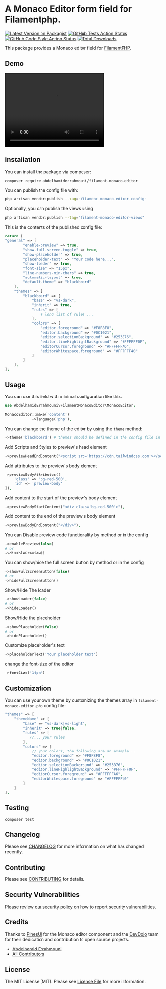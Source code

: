 # A Monaco Editor form field for Filamentphp.

[![Latest Version on Packagist](https://img.shields.io/packagist/v/abdelhamiderrahmouni/filament-monaco-editor.svg?style=flat-square)](https://packagist.org/packages/abdelhamiderrahmouni/filament-monaco-editor)
[![GitHub Tests Action Status](https://img.shields.io/github/actions/workflow/status/abdelhamiderrahmouni/filament-monaco-editor/run-tests.yml?branch=main&label=tests&style=flat-square)](https://github.com/abdelhamiderrahmouni/filament-monaco-editor/actions?query=workflow%3Arun-tests+branch%3Amain)
[![GitHub Code Style Action Status](https://img.shields.io/github/actions/workflow/status/abdelhamiderrahmouni/filament-monaco-editor/fix-php-code-styling.yml?branch=main&label=code%20style&style=flat-square)](https://github.com/abdelhamiderrahmouni/filament-monaco-editor/actions?query=workflow%3A"Fix+PHP+code+styling"+branch%3Amain)
[![Total Downloads](https://img.shields.io/packagist/dt/abdelhamiderrahmouni/filament-monaco-editor.svg?style=flat-square)](https://packagist.org/packages/abdelhamiderrahmouni/filament-monaco-editor)



This package provides a Monaco editor field for [FilamentPHP](https://filamentphp.com/).

## Demo

<video width="320" height="240" controls>
  <source src="https://github.com/abdelhamiderrahmouni/filament-monaco-editor/assets/26693672/10d48ffb-278a-42a0-8d0b-a10b04e463c4" type="video/mp4">
</video>


## Installation

You can install the package via composer:

```bash
composer require abdelhamiderrahmouni/filament-monaco-editor
```

You can publish the config file with:

```bash
php artisan vendor:publish --tag="filament-monaco-editor-config"
```

Optionally, you can publish the views using

```bash
php artisan vendor:publish --tag="filament-monaco-editor-views"
```

This is the contents of the published config file:

```php
return [
"general" => [
        "enable-preview" => true,
        "show-full-screen-toggle" => true,
        "show-placeholder" => true,
        "placeholder-text" => "Your code here...",
        "show-loader" => true,
        "font-size" => "15px",
        "line-numbers-min-chars" => true,
        "automatic-layout" => true,
        "default-theme" => "blackboard"
    ],
    "themes" => [
        "blackboard" => [
            "base" => "vs-dark",
            "inherit" => true,
            "rules" => [
                # long list of rules ... 
            ],
            "colors" => [
                "editor.foreground" => "#F8F8F8",
                "editor.background" => "#0C1021",
                "editor.selectionBackground" => "#253B76",
                "editor.lineHighlightBackground" => "#FFFFFF0F",
                "editorCursor.foreground" => "#FFFFFFA6",
                "editorWhitespace.foreground" => "#FFFFFF40"
            ]
        ]
    ],
];
```

## Usage

You can use this field with minimal configuration like this:
```php
use AbdelhamidErrahmouni\FilamentMonacoEditor\MonacoEditor;

MonacoEditor::make('content')
            ->language('php'),
```

You can change the theme of the editor by using the `theme` method:
```php
->theme('blackboard') # themes should be defined in the config file in the themes array 
```

Add Scripts and Styles to preview's head element
```php
->previewHeadEndContent("<script src='https://cdn.tailwindcss.com'></script><script defer src='https://cdn.jsdelivr.net/npm/alpinejs@3.x.x/dist/cdn.min.js'></script>"),
```

Add attributes to the preview's body element
```php
->previewBodyAttributes([
    'class' => 'bg-red-500',
    'id' => 'preview-body'
]),
```

Add content to the start of the preview's body element
```php
->previewBodyStartContent("<div class='bg-red-500'>"),
```

Add content to the end of the preview's body element
```php
->previewBodyEndContent("</div>"),
```

You can Disable preview code functionality by method or in the config
```php 
->enablePreview(false)
# or
->disablePreview()
```

You can show/hide the full screen button by method or in the config
```php
->showFullScreenButton(false)
# or
->hideFullScreenButton()
```

Show/Hide The loader
```php
->showLoader(false)
# or
->hideLoader()
```

Show/Hide the placeholder
```php
->showPlaceholder(false)
# or
->hidePlaceholder()
```

Customize placeholder's text
```php
->placeholderText('Your placeholder text')
```
change the font-size of the editor
```php
->fontSize('14px')
```

## Customization
You can use your own theme by customizing the themes array in `filament-monaco-editor.php` config file:
```php
"themes" => [
    "themeName" => [
        "base" => "vs-dark|vs-light",
        "inherit" => true|false,
        "rules" => [
           //... your rules
        ],
        "colors" => [
            // your colors, the following are an example...
            "editor.foreground" => "#F8F8F8",
            "editor.background" => "#0C1021",
            "editor.selectionBackground" => "#253B76",
            "editor.lineHighlightBackground" => "#FFFFFF0F",
            "editorCursor.foreground" => "#FFFFFFA6",
            "editorWhitespace.foreground" => "#FFFFFF40"
        ]
    ]
],
```

## Testing

```bash
composer test
```

## Changelog

Please see [CHANGELOG](CHANGELOG.md) for more information on what has changed recently.

## Contributing

Please see [CONTRIBUTING](.github/CONTRIBUTING.md) for details.

## Security Vulnerabilities

Please review [our security policy](../../security/policy) on how to report security vulnerabilities.

## Credits
Thanks to [PinesUI](https://devdojo.com/pines/docs/monaco-editor) for the Monaco editor component 
and the [DevDojo](https://devdojo.com/) team for their dedication and contribution to open source projects.

- [Abdelhamid Errahmouni](https://github.com/abdelhamiderrahmouni)
- [All Contributors](../../contributors)

## License

The MIT License (MIT). Please see [License File](LICENSE.md) for more information.
